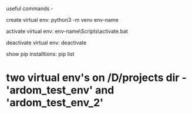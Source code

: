 useful commands -

create virtual env: python3 -m venv env-name

activate virtual env: env-name\Scripts\activate.bat

deactivate virtual env: deactivate

show pip installtions: pip list

# two virtual env's on /D/projects dir - 'ardom_test_env' and 'ardom_test_env_2' 
